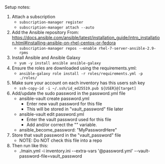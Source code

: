 Setup notes:

1. Attach a subscription
   * `subscription-manager register`
   * `subscription-manager attach --auto`
1. Add the Ansible repository
From: https://docs.ansible.com/ansible/latest/installation_guide/intro_installation.html#installing-ansible-on-rhel-centos-or-fedora
   * `subscription-manager repos --enable rhel-7-server-ansible-2.9-rpms`
1. Install Ansible and Ansible Galaxy
   * `yum -y install ansible ansible-galaxy`
1. Ensure the roles are downloaded using the requirements.yml:
   * `ansible-galaxy role install -r roles/requirements.yml -p ./roles/`
1. Make sure your account on each inventory has this users ssh key
   * `ssh-copy-id -i ~/.ssh/id_ed25519.pub ${USER}@[target]`
1. Add/update the sudo password in the password.yml file
   * ansible-vault create password.yml
     * Enter new vault password for this file
     * This will be stored in "vault_password" file later
   * ansible-vault edit password.yml
     * Enter the vault password used for this file
     * Add and/or correct the "" variable.
   * ansible_become_password: "MyPasswordHere"
1. Store that vault password in the "vault_password" file
   * NOTE: Do NOT check this file into a repo
1. Then run like this:
   * ./main.yml -i inventory.ini --extra-vars '@password.yml' --vault-password-file=vault_password
